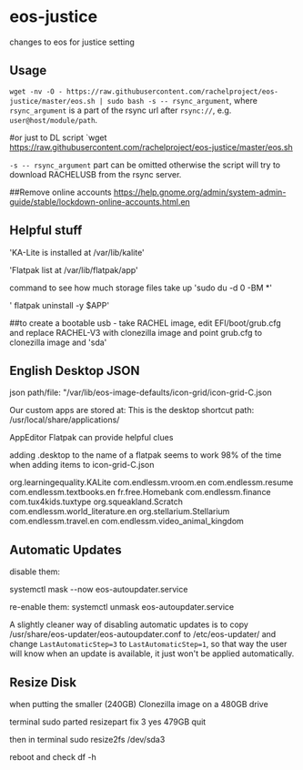 # eos-justice
changes to eos for justice setting

## Usage
`wget -nv -O - https://raw.githubusercontent.com/rachelproject/eos-justice/master/eos.sh | sudo bash -s -- rsync_argument`,
where `rsync_argument` is a part of the rsync url after `rsync://`, e.g. `user@host/module/path`.

#or just to DL script
`wget https://raw.githubusercontent.com/rachelproject/eos-justice/master/eos.sh

`-s -- rsync_argument` part can be omitted otherwise the script will try to download RACHELUSB from the rsync server.

##Remove online accounts
https://help.gnome.org/admin/system-admin-guide/stable/lockdown-online-accounts.html.en

## Helpful stuff
'KA-Lite is installed at /var/lib/kalite'

'Flatpak list at /var/lib/flatpak/app'

command to see how much storage files take up 'sudo du -d 0 -BM *'

' flatpak uninstall -y $APP'

##to create a bootable usb - take RACHEL image, edit EFI/boot/grub.cfg and replace RACHEL-V3 with clonezilla image and point grub.cfg to clonezilla image and 'sda'



## English Desktop JSON

json path/file: "/var/lib/eos-image-defaults/icon-grid/icon-grid-C.json

Our custom apps are stored at:
This is the desktop shortcut path: /usr/local/share/applications/

AppEditor Flatpak can provide helpful clues

adding .desktop to the name of a flatpak seems to work 98% of the time when adding items to icon-grid-C.json

org.learningequality.KALite
com.endlessm.vroom.en
com.endlessm.resume
com.endlessm.textbooks.en
fr.free.Homebank 
com.endlessm.finance
com.tux4kids.tuxtype
org.squeakland.Scratch
com.endlessm.world_literature.en
org.stellarium.Stellarium
com.endlessm.travel.en
com.endlessm.video_animal_kingdom

## Automatic Updates
disable them:

systemctl mask --now eos-autoupdater.service

re-enable them:
systemctl unmask eos-autoupdater.service

A slightly cleaner way of disabling automatic updates is to copy /usr/share/eos-updater/eos-autoupdater.conf to /etc/eos-updater/ and change `LastAutomaticStep=3` to `LastAutomaticStep=1`, so that way the user will know when an update is available, it just won't be applied automatically.


## Resize Disk
when putting the smaller (240GB) Clonezilla image on a 480GB drive

terminal
sudo parted
resizepart
fix
3
yes
479GB
quit

then in terminal
sudo resize2fs /dev/sda3

reboot and check df -h
